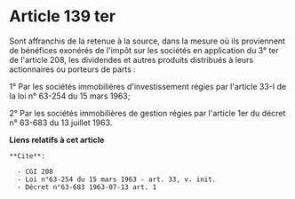 # Article 139 ter

Sont affranchis de la retenue à la source, dans la mesure où ils proviennent de bénéfices exonérés de l'impôt sur les
sociétés en application du 3° ter de l'article 208, les dividendes et autres produits distribués à leurs actionnaires ou
porteurs de parts :

1° Par les sociétés immobilières d'investissement régies par l'article 33-I de la loi n° 63-254 du 15 mars 1963;

2° Par les sociétés immobilières de gestion régies par l'article 1er du décret n° 63-683 du 13 juillet 1963.

**Liens relatifs à cet article**

	**Cite**:

	  - CGI 208
	  - Loi n°63-254 du 15 mars 1963 - art. 33, v. init.
	  - Décret n°63-683 1963-07-13 art. 1
